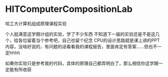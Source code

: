 # HITComputerCompositionLab
 哈工大计算机组成原理课程实验
 
个人挺满意这学期计组的实验，学了不少东西
不知道下一届的实验还是不是这几个，给各位留着当个参考吧，自己也留个纪念
CPU的设计思路就是课上讲的PPT内容，没啥好说的，有问题的话看看我的课程报告，里面肯定有答案......但也不一定hhhh

如果你实验只是参考我的代码，具体的原理自己都弄明白了，那么相信你这学期一定能有所收获